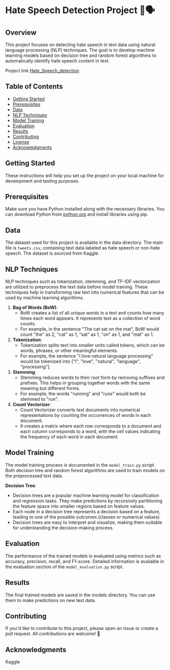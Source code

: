 # Hate Speech Detection Project 🚫🗣️

## Overview
This project focuses on detecting hate speech in text data using natural language processing (NLP) techniques. The goal is to develop machine learning models based on decision tree and random forest algorithms to automatically identify hate speech content in text.

Project link [Hate_Speech_detection](https://hate-speech-recognition.streamlit.app/)

## Table of Contents
- [Getting Started](#getting-started)
- [Prerequisites](#prerequisites)
- [Data](#data)
- [NLP Techniques](#nlp-techniques)
- [Model Training](#model-training)
- [Evaluation](#evaluation)
- [Results](#results)
- [Contributing](#contributing)
- [License](#license)
- [Acknowledgments](#acknowledgments)

## Getting Started
These instructions will help you set up the project on your local machine for development and testing purposes.

## Prerequisites
Make sure you have Python installed along with the necessary libraries. You can download Python from [python.org](https://www.python.org/) and install libraries using pip.

## Data
The dataset used for this project is available in the data directory. The main file is `tweets.csv`, containing text data labeled as hate speech or non-hate speech. The dataset is sourced from Kaggle.

## NLP Techniques
NLP techniques such as tokenization, stemming, and TF-IDF vectorization are utilized to preprocess the text data before model training. These techniques help in transforming raw text into numerical features that can be used by machine learning algorithms.

1. **Bag of Words (BoW)**:
   - BoW creates a list of all unique words in a text and counts how many times each word appears. It represents text as a collection of word counts.
   - For example, in the sentence "The cat sat on the mat", BoW would count "the" as 2, "cat" as 1, "sat" as 1, "on" as 1, and "mat" as 1.
2. **Tokenization**:
   - Tokenization splits text into smaller units called tokens, which can be words, phrases, or other meaningful elements.
   - For example, the sentence "I love natural language processing" would be tokenized into ["I", "love", "natural", "language", "processing"].
3. **Stemming**:
   - Stemming reduces words to their root form by removing suffixes and prefixes. This helps in grouping together words with the same meaning but different forms.
   - For example, the words "running" and "runs" would both be stemmed to "run".
4. **Count Vectorizer**:
   - Count Vectorizer converts text documents into numerical representations by counting the occurrences of words in each document.
   - It creates a matrix where each row corresponds to a document and each column corresponds to a word, with the cell values indicating the frequency of each word in each document.

## Model Training
The model training process is documented in the `model_train.py` script. Both decision tree and random forest algorithms are used to train models on the preprocessed text data.

**Decision Tree**:
   - Decision trees are a popular machine learning model for classification and regression tasks. They make predictions by recursively partitioning the feature space into smaller regions based on feature values.
   - Each node in a decision tree represents a decision based on a feature, leading to one of the possible outcomes (classes or numerical values).
   - Decision trees are easy to interpret and visualize, making them suitable for understanding the decision-making process.

## Evaluation
The performance of the trained models is evaluated using metrics such as accuracy, precision, recall, and F1-score. Detailed information is available in the evaluation section of the `model_evaluation.py` script.

## Results
The final trained models are saved in the models directory. You can use them to make predictions on new text data.

## Contributing
If you'd like to contribute to this project, please open an issue or create a pull request. All contributions are welcome! 🙌

## Acknowledgments
Kaggle
